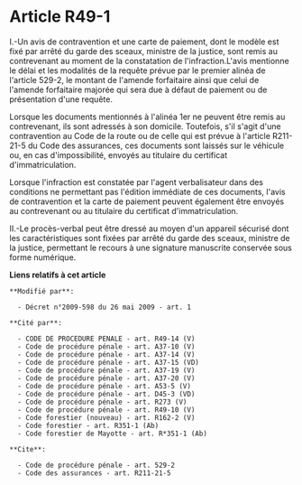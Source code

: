 # Article R49-1

I.-Un avis de contravention et une carte de paiement, dont le modèle est fixé par arrêté du garde des sceaux, ministre de la
justice, sont remis au contrevenant au moment de la constatation de l'infraction.L'avis mentionne le délai et les modalités
de la requête prévue par le premier alinéa de l'article 529-2, le montant de l'amende forfaitaire ainsi que celui de l'amende
forfaitaire majorée qui sera due à défaut de paiement ou de présentation d'une requête. 

Lorsque les documents mentionnés à l'alinéa 1er ne peuvent être remis au contrevenant, ils sont adressés à son domicile.
Toutefois, s'il s'agit d'une contravention au Code de la route ou de celle qui est prévue à l'article R211-21-5 du Code des
assurances, ces documents sont laissés sur le véhicule ou, en cas d'impossibilité, envoyés au titulaire du certificat
d'immatriculation. 

Lorsque l'infraction est constatée par l'agent verbalisateur dans des conditions ne permettant pas l'édition immédiate de ces
documents, l'avis de contravention et la carte de paiement peuvent également être envoyés au contrevenant ou au titulaire du
certificat d'immatriculation. 

II.-Le procès-verbal peut être dressé au moyen d'un appareil sécurisé dont les caractéristiques sont fixées par arrêté du
garde des sceaux, ministre de la justice, permettant le recours à une signature manuscrite conservée sous forme numérique.

**Liens relatifs à cet article**

	**Modifié par**:

	  - Décret n°2009-598 du 26 mai 2009 - art. 1

	**Cité par**:

	  - CODE DE PROCEDURE PENALE - art. R49-14 (V)
	  - Code de procédure pénale - art. A37-10 (V)
	  - Code de procédure pénale - art. A37-14 (V)
	  - Code de procédure pénale - art. A37-15 (VD)
	  - Code de procédure pénale - art. A37-19 (V)
	  - Code de procédure pénale - art. A37-20 (V)
	  - Code de procédure pénale - art. A53-5 (V)
	  - Code de procédure pénale - art. D45-3 (VD)
	  - Code de procédure pénale - art. R273 (V)
	  - Code de procédure pénale - art. R49-10 (V)
	  - Code forestier (nouveau) - art. R162-2 (V)
	  - Code forestier - art. R351-1 (Ab)
	  - Code forestier de Mayotte - art. R*351-1 (Ab)

	**Cite**:

	  - Code de procédure pénale - art. 529-2
	  - Code des assurances - art. R211-21-5

